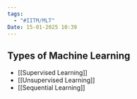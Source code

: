 ```yaml
---
tags:
  - "#IITM/MLT"
Date: 15-01-2025 10:39
---
```


## Types of Machine Learning

- [[Supervised Learning]]
- [[Unsupervised Learning]]
- [[Sequential Learning]]


